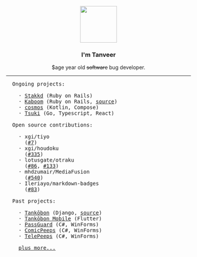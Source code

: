 <div align="center">
  <img src="https://media4.giphy.com/media/Nx0rz3jtxtEre/giphy.gif" width="auto" height="100px">
  <h3>I'm Tanveer</h3>
  <p>$age year old <del>software</del> bug developer.</p>
  <hr>
</div>

<pre>
  Ongoing projects:

    · <a href="https://github.com/stakkd-tv/stakkd">Stakkd</a> (Ruby on Rails)
    · <a href="https://kaboom.rocks/">Kaboom</a> (Ruby on Rails, <a href="https://github.com/kaboom-db/kaboom">source</a>)
    · <a href="https://github.com/crxssed7/cosmos">cosmos</a> (Kotlin, Compose)
    · <a href="https://github.com/tsuki-reader">Tsuki</a> (Go, Typescript, React)

  Open source contributions:

    · xgi/tiyo
      (<a href="https://github.com/xgi/tiyo/pull/7">#7</a>)
    · xgi/houdoku
      (<a href="https://github.com/xgi/houdoku/pull/335">#335</a>)
    · lotusgate/otraku
      (<a href="https://github.com/lotusgate/otraku/pull/86">#86</a>, <a href="https://github.com/lotusprey/otraku/pull/133">#133</a>)
    · mhdzumair/MediaFusion
      (<a href="https://github.com/mhdzumair/MediaFusion/pull/540">#540</a>)
    · Ileriayo/markdown-badges
      (<a href="https://github.com/Ileriayo/markdown-badges/pull/83">#83</a>)

  Past projects:

    · <a href="https://tankobon.net/">Tankōbon</a> (Django, <a href="https://github.com/crxssed7/tankobon">source</a>)
    · <a href="https://github.com/crxssed7/tankobon_mobile/">Tankōbon Mobile</a> (Flutter)
    · <a href="https://github.com/kitric/passguard/">PassGuard</a> (C#, WinForms)
    · <a href="https://github.com/kitric/comicpeeps/">ComicPeeps</a> (C#, WinForms)
    · <a href="https://crxssed7.itch.io/telepeeps/">TelePeeps</a> (C#, WinForms)

    <a href="https://github.com/crxssed7?tab=repositories">plus more...</a>
</pre>
